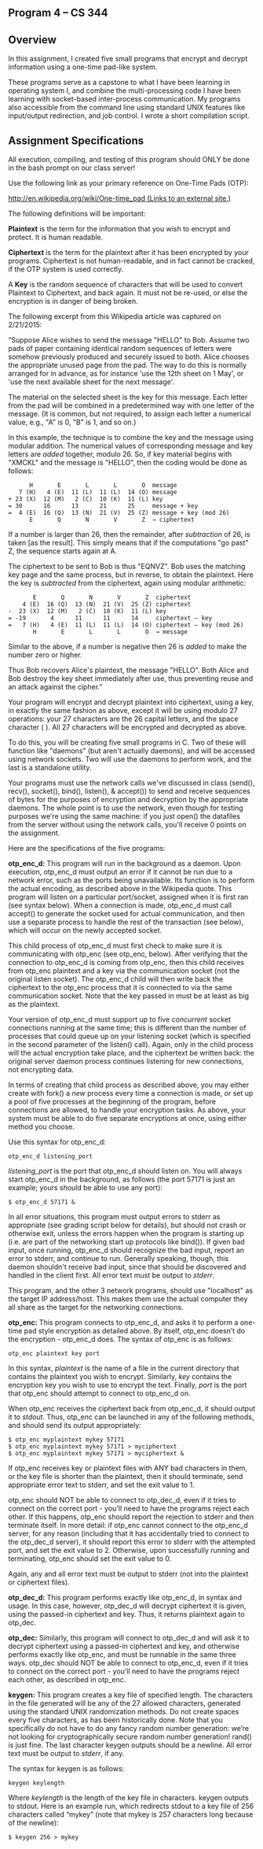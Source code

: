## **Program 4 – CS 344**

## Overview

In this assignment, I created five small programs that encrypt and decrypt information using a one-time pad-like system.

These programs serve as a capstone to what I have been learning in operating system I, and combine the multi-processing code I have been learning with socket-based inter-process communication. My programs also accessible from the command line using standard UNIX features like input/output redirection, and job control. I wrote a short compilation script.

## Assignment Specifications

All execution, compiling, and testing of this program should ONLY be done in the bash prompt on our class server!

Use the following link as your primary reference on One-Time Pads (OTP):

[http://en.wikipedia.org/wiki/One-time_pad (Links to an external site.)](http://en.wikipedia.org/wiki/One-time_pad)

The following definitions will be important:

**Plaintext** is the term for the information that you wish to encrypt and protect. It is human readable.

**Ciphertext** is the term for the plaintext after it has been encrypted by your programs. Ciphertext is not human-readable, and in fact cannot be cracked, if the OTP system is used correctly.

A **Key** is the random sequence of characters that will be used to convert Plaintext to Ciphertext, and back again. It must not be re-used, or else the encryption is in danger of being broken.

The following excerpt from this Wikipedia article was captured on 2/21/2015:

“Suppose Alice wishes to send the message "HELLO" to Bob. Assume two pads of paper containing identical random sequences of letters were somehow previously produced and securely issued to both. Alice chooses the appropriate unused page from the pad. The way to do this is normally arranged for in advance, as for instance 'use the 12th sheet on 1 May', or 'use the next available sheet for the next message'.

The material on the selected sheet is the key for this message. Each letter from the pad will be combined in a predetermined way with one letter of the message. (It is common, but not required, to assign each letter a numerical value, e.g., "A" is 0, "B" is 1, and so on.)

In this example, the technique is to combine the key and the message using modular addition. The numerical values of corresponding message and key letters are *added* together, modulo 26. So, if key material begins with "XMCKL" and the message is "HELLO", then the coding would be done as follows:

```
      H       E       L       L       O  message
   7 (H)   4 (E)  11 (L)  11 (L)  14 (O) message
+ 23 (X)  12 (M)   2 (C)  10 (K)  11 (L) key
= 30      16      13      21      25     message + key
=  4 (E)  16 (Q)  13 (N)  21 (V)  25 (Z) message + key (mod 26)
      E       Q       N       V       Z  → ciphertext
```

If a number is larger than 26, then the remainder, after *subtraction* of 26, is taken [as the result]. This simply means that if the computations "go past" Z, the sequence starts again at A.

The ciphertext to be sent to Bob is thus "EQNVZ". Bob uses the matching key page and the same process, but in reverse, to obtain the plaintext. Here the key is *subtracted* from the ciphertext, again using modular arithmetic:

```
       E       Q       N       V       Z  ciphertext
    4 (E)  16 (Q)  13 (N)  21 (V)  25 (Z) ciphertext
-  23 (X)  12 (M)   2 (C)  10 (K)  11 (L) key
= -19       4      11      11      14     ciphertext – key
=   7 (H)   4 (E)  11 (L)  11 (L)  14 (O) ciphertext – key (mod 26)
       H       E       L       L       O  → message
```

Similar to the above, if a number is negative then 26 is *added* to make the number zero or higher.

Thus Bob recovers Alice's plaintext, the message "HELLO". Both Alice and Bob destroy the key sheet immediately after use, thus preventing reuse and an attack against the cipher.”

Your program will encrypt and decrypt plaintext into ciphertext, using a key, in exactly the same fashion as above, except it will be using modulo 27 operations: your 27 characters are the 26 capital letters, and the space character ( ). All 27 characters will be encrypted and decrypted as above.

To do this, you will be creating five small programs in C. Two of these will function like "daemons" (but aren't actually daemons), and will be accessed using network sockets. Two will use the daemons to perform work, and the last is a standalone utility.

Your programs must use the network calls we've discussed in class (send(), recv(), socket(), bind(), listen(), & accept()) to send and receive sequences of bytes for the purposes of encryption and decryption by the appropriate daemons. The whole point is to use the network, even though for testing purposes we're using the same machine: if you just open() the datafiles from the server without using the network calls, you'll receive 0 points on the assignment.

Here are the specifications of the five programs:

**otp_enc_d:** This program will run in the background as a daemon. Upon execution, otp_enc_d must output an error if it cannot be run due to a network error, such as the ports being unavailable. Its function is to perform the actual encoding, as described above in the Wikipedia quote. This program will listen on a particular port/socket, assigned when it is first ran (see syntax below). When a connection is made, otp_enc_d must call accept() to generate the socket used for actual communication, and then use a separate process to handle the rest of the transaction (see below), which will occur on the newly accepted socket.

This child process of otp_enc_d must first check to make sure it is communicating with otp_enc (see otp_enc, below). After verifying that the connection to otp_enc_d is coming from otp_enc, then this child receives from otp_enc plaintext and a key via the communication socket (not the original listen socket). The otp_enc_d child will then write back the ciphertext to the otp_enc process that it is connected to via the same communication socket. Note that the key passed in must be at least as big as the plaintext.

Your version of otp_enc_d must support up to five *concurrent* socket connections running at the same time; this is different than the number of processes that could queue up on your listening socket (which is specified in the second parameter of the listen() call). Again, only in the child process will the actual encryption take place, and the ciphertext be written back: the original server daemon process continues listening for new connections, not encrypting data.

In terms of creating that child process as described above, you may either create with fork() a *new* process every time a connection is made, *or* set up a pool of five processes at the beginning of the program, before connections are allowed, to handle your encryption tasks. As above, your system must be able to do five separate encryptions at once, using either method you choose.

Use this syntax for otp_enc_d:

```
otp_enc_d listening_port
```

*listening_port* is the port that otp_enc_d should listen on. You will always start otp_enc_d in the background, as follows (the port 57171 is just an example; yours should be able to use any port):

```
$ otp_enc_d 57171 &
```

In all error situations, this program must output errors to stderr as appropriate (see grading script below for details), but should not crash or otherwise exit, unless the errors happen when the program is starting up (i.e. are part of the networking start up protocols like bind()). If given bad input, once running, otp_enc_d should recognize the bad input, report an error to stderr, and continue to run. Generally speaking, though, this daemon shouldn't receive bad input, since that should be discovered and handled in the client first. All error text must be output to *stderr*.

This program, and the other 3 network programs, should use "localhost" as the target IP address/host. This makes them use the actual computer they all share as the target for the networking connections.

**otp_enc:** This program connects to otp_enc_d, and asks it to perform a one-time pad style encryption as detailed above. By itself, otp_enc doesn’t do the encryption - otp_enc_d does. The syntax of otp_enc is as follows:

```
otp_enc plaintext key port
```

In this syntax, *plaintext* is the name of a file in the current directory that contains the plaintext you wish to encrypt. Similarly, *key* contains the encryption key you wish to use to encrypt the text. Finally, *port* is the port that otp_enc should attempt to connect to otp_enc_d on.

When otp_enc receives the ciphertext back from otp_enc_d, it should output it to *stdout*. Thus, otp_enc can be launched in any of the following methods, and should send its output appropriately:

```
$ otp_enc myplaintext mykey 57171
$ otp_enc myplaintext mykey 57171 > myciphertext
$ otp_enc myplaintext mykey 57171 > myciphertext &
```

If otp_enc receives key or plaintext files with ANY bad characters in them, or the key file is shorter than the plaintext, then it should terminate, send appropriate error text to stderr, and set the exit value to 1.

otp_enc should NOT be able to connect to otp_dec_d, even if it tries to connect on the correct port - you'll need to have the programs reject each other. If this happens, otp_enc should report the rejection to stderr and then terminate itself. In more detail: if otp_enc cannot connect to the otp_enc_d server, for any reason (including that it has accidentally tried to connect to the otp_dec_d server), it should report this error to stderr with the attempted port, and set the exit value to 2. Otherwise, upon successfully running and terminating, otp_enc should set the exit value to 0.

Again, any and all error text must be output to stderr (not into the plaintext or ciphertext files).

**otp_dec_d:** This program performs exactly like otp_enc_d, in syntax and usage. In this case, however, otp_dec_d will decrypt ciphertext it is given, using the passed-in ciphertext and key. Thus, it returns plaintext again to otp_dec.

**otp_dec:** Similarly, this program will connect to otp_dec_d and will ask it to decrypt ciphertext using a passed-in ciphertext and key, and otherwise performs exactly like otp_enc, and must be runnable in the same three ways. otp_dec should NOT be able to connect to otp_enc_d, even if it tries to connect on the correct port - you'll need to have the programs reject each other, as described in otp_enc.

**keygen:** This program creates a key file of specified length. The characters in the file generated will be any of the 27 allowed characters, generated using the standard UNIX randomization methods. Do not create spaces every five characters, as has been historically done. Note that you specifically do not have to do any fancy random number generation: we’re not looking for cryptographically secure random number generation! rand() is just fine. The last character keygen outputs should be a newline. All error text must be output to *stderr*, if any.

The syntax for keygen is as follows:

```
keygen keylength
```

Where *keylength* is the length of the key file in characters. keygen outputs to stdout. Here is an example run, which redirects stdout to a key file of 256 characters called “mykey” (note that mykey is 257 characters long because of the newline):

```
$ keygen 256 > mykey
```